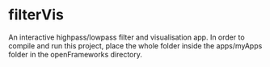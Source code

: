 # filterVis

An interactive highpass/lowpass filter and visualisation app.
In order to compile and run this project, place the whole folder inside the apps/myApps folder in the openFrameworks directory.
